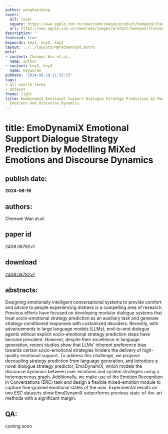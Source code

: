 ```yaml
---
author: wanghaisheng
cover:
  alt: cover
  square: https://www.apple.com.cn/newsroom/images/product/homepod/standard/Apple-HomePod-hero-230118_big.jpg.large_2x.jpg
  url: https://www.apple.com.cn/newsroom/images/product/homepod/standard/Apple-HomePod-hero-230118_big.jpg.large_2x.jpg
description: ''
featured: true
keywords: key1, key2, key3
layout: ../../layouts/MarkdownPost.astro
meta:
- content: Chenwei Wan et.al.
  name: author
- content: key3, key4
  name: keywords
pubDate: '2024-08-19 11:32:23'
tags:
- all search terms
- dataset
theme: light
title: EmoDynamiX Emotional Support Dialogue Strategy Prediction by Modelling MiXed
  Emotions and Discourse Dynamics
---
```


# title: EmoDynamiX Emotional Support Dialogue Strategy Prediction by Modelling MiXed Emotions and Discourse Dynamics 
## publish date: 
**2024-08-16** 
## authors: 
  Chenwei Wan et.al. 
## paper id
2408.08782v1
## download
[2408.08782v1](http://arxiv.org/abs/2408.08782v1)
## abstracts:
Designing emotionally intelligent conversational systems to provide comfort and advice to people experiencing distress is a compelling area of research. Previous efforts have focused on developing modular dialogue systems that treat socio-emotional strategy prediction as an auxiliary task and generate strategy-conditioned responses with customized decoders. Recently, with advancements in large language models (LLMs), end-to-end dialogue agents without explicit socio-emotional strategy prediction steps have become prevalent. However, despite their excellence in language generation, recent studies show that LLMs' inherent preference bias towards certain socio-emotional strategies hinders the delivery of high-quality emotional support. To address this challenge, we propose decoupling strategy prediction from language generation, and introduce a novel dialogue strategy predictor, EmoDynamiX, which models the discourse dynamics between user emotions and system strategies using a heterogeneous graph. Additionally, we make use of the Emotion Recognition in Conversations (ERC) task and design a flexible mixed-emotion module to capture fine-grained emotional states of the user. Experimental results on two ESC datasets show EmoDynamiX outperforms previous state-of-the-art methods with a significant margin.
## QA:
coming soon
